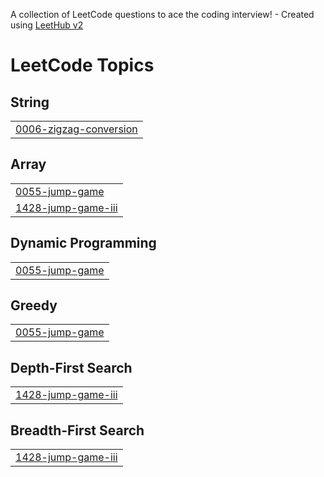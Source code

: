 A collection of LeetCode questions to ace the coding interview! - Created using [LeetHub v2](https://github.com/arunbhardwaj/LeetHub-2.0)
<!---LeetCode Topics Start-->
# LeetCode Topics
## String
|  |
| ------- |
| [0006-zigzag-conversion](https://github.com/SaiVenkat1352/DSA/tree/master/0006-zigzag-conversion) |
## Array
|  |
| ------- |
| [0055-jump-game](https://github.com/SaiVenkat1352/DSA/tree/master/0055-jump-game) |
| [1428-jump-game-iii](https://github.com/SaiVenkat1352/DSA/tree/master/1428-jump-game-iii) |
## Dynamic Programming
|  |
| ------- |
| [0055-jump-game](https://github.com/SaiVenkat1352/DSA/tree/master/0055-jump-game) |
## Greedy
|  |
| ------- |
| [0055-jump-game](https://github.com/SaiVenkat1352/DSA/tree/master/0055-jump-game) |
## Depth-First Search
|  |
| ------- |
| [1428-jump-game-iii](https://github.com/SaiVenkat1352/DSA/tree/master/1428-jump-game-iii) |
## Breadth-First Search
|  |
| ------- |
| [1428-jump-game-iii](https://github.com/SaiVenkat1352/DSA/tree/master/1428-jump-game-iii) |
<!---LeetCode Topics End-->